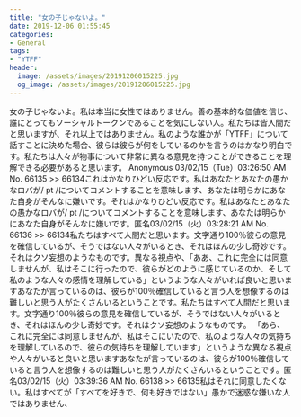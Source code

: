 ```yaml
---
title: "女の子じゃないよ。"
date: 2019-12-06 01:55:45
categories:
- General
tags:
- "YTFF"
header:
  image: /assets/images/20191206015225.jpg
  og_image: /assets/images/20191206015225.jpg
---
```


女の子じゃないよ。私は本当に女性ではありません。善の基本的な価値を信じ、誰にとってもソーシャルトークンであることを気にしない人。私たちは皆人間だと思いますが、それ以上ではありません。私のような誰かが「YTFF」について話すことに決めた場合、彼らは彼らが何をしているのかを言うのはかなり明白です。私たちは人々が物事について非常に異なる意見を持つことができることを理解できる必要があると思います。 Anonymous 03/02/15（Tue）03:26:50 AM No. 66135 &gt;&gt; 66134これはかなりひどい反応です。私はあなたとあなたの愚かなロバが/ pt /についてコメントすることを意味します、あなたは明らかにあなた自身がそんなに嫌いです。それはかなりひどい反応です。私はあなたとあなたの愚かなロバが/ pt /についてコメントすることを意味します、あなたは明らかにあなた自身がそんなに嫌いです。匿名03/02/15（火）03:28:21 AM No. 66136 &gt;&gt; 66134私たちはすべて人間だと思います。文字通り100％彼らの意見を確信しているが、そうではない人々がいるとき、それはほんの少し奇妙です。それはクソ妄想のようなものです。異なる視点や、「ああ、これに完全には同意しませんが、私はそこに行ったので、彼らがどのように感じているのか、そして私のような人々の感情を理解している」というような人々がいれば良いと思いますあなたが言っているのは、彼らが100％確信していると言う人を想像するのは難しいと思う人がたくさんいるということです。私たちはすべて人間だと思います。文字通り100％彼らの意見を確信しているが、そうではない人々がいるとき、それはほんの少し奇妙です。それはクソ妄想のようなものです。 「あら、これに完全には同意しませんが、私はそこにいたので、私のような人々の気持ちを理解しているので、彼らの気持ちを理解しています」というような異なる視点や人々がいると良いと思いますあなたが言っているのは、彼らが100％確信していると言う人を想像するのは難しいと思う人がたくさんいるということです。匿名03/02/15（火）03:39:36 AM No. 66138 &gt;&gt; 66135私はそれに同意したくない。私はすべてが「すべてを好きで、何も好きではない」愚かで迷惑な嫌いな人ではありません、
